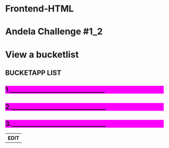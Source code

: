 # Frontend-HTML
Andela Challenge #1_2
=======================================
View a bucketlist
=======================================
<html>


<h2>BUCKETAPP LIST<h2>

<body>



<h2 style="background-color:rgb(255,0,255)">
1.______________________________
</h2>
<h2 style="background-color:rgb(255,0,255)">
2.______________________________
</h2>
<h2 style="background-color:rgb(255,0,255)">
3.______________________________
</h2>

<table style="width:20%">
<th> EDIT </th>
